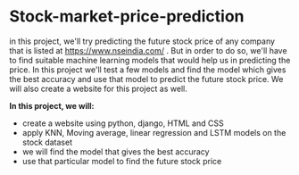 # Stock-market-price-prediction

in this project, we'll try predicting the future stock price of any company that is listed at https://www.nseindia.com/ . But in order to do so, we'll have to 
find suitable machine learning models that would help us in predicting the price. In this project we'll test a few models and find the model which gives the best accuracy and use 
that model to predict the future stock price. We will also create a website for this project as well.


**In this project, we will:**
- create a website using python, django, HTML and CSS
- apply KNN, Moving average, linear regression and LSTM models on the stock dataset
- we will find the model that gives the best accuracy
- use that particular model to find the future stock price
